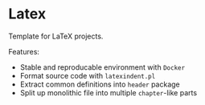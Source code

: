 # Latex

Template for LaTeX projects.

Features:
* Stable and reproducable environment with `Docker`
* Format source code with `latexindent.pl`
* Extract common definitions into `header` package
* Split up monolithic file into multiple `chapter`-like parts
